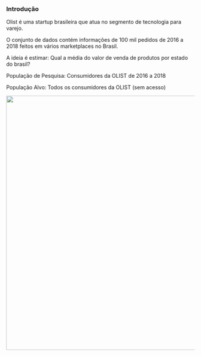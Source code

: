 
### Introdução

Olist é uma startup brasileira que atua no segmento de tecnologia para varejo.

O conjunto de dados contém informações de 100 mil pedidos de 2016 a 2018 feitos em vários marketplaces no Brasil.

A ideia é estimar: Qual a média do valor de venda de produtos por estado do brasil?

População de Pesquisa: Consumidores da OLIST de 2016 a 2018

População Alvo: Todos os consumidores da OLIST (sem acesso)


<img src="https://i.imgur.com/HRhd2Y0.png" alt="" width="680">
